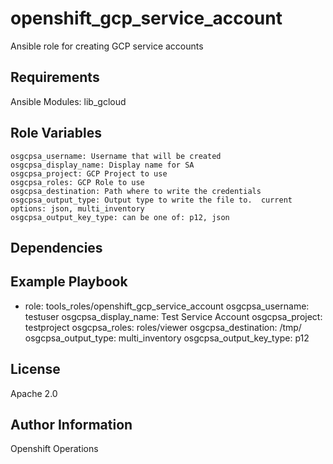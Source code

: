 openshift_gcp_service_account
=========

Ansible role for creating GCP service accounts

Requirements
------------

Ansible Modules: lib_gcloud


Role Variables
--------------

    osgcpsa_username: Username that will be created
    osgcpsa_display_name: Display name for SA
    osgcpsa_project: GCP Project to use
    osgcpsa_roles: GCP Role to use
    osgcpsa_destination: Path where to write the credentials
    osgcpsa_output_type: Output type to write the file to.  current options: json, multi_inventory
    osgcpsa_output_key_type: can be one of: p12, json

Dependencies
------------


Example Playbook
----------------

  - role: tools_roles/openshift_gcp_service_account
    osgcpsa_username: testuser
    osgcpsa_display_name: Test Service Account
    osgcpsa_project: testproject
    osgcpsa_roles: roles/viewer
    osgcpsa_destination: /tmp/
    osgcpsa_output_type: multi_inventory
    osgcpsa_output_key_type: p12

License
-------

Apache 2.0

Author Information
------------------

Openshift Operations
